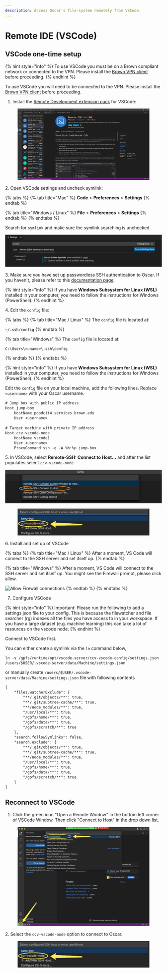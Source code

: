```yaml
---
description: Access Oscar's file-system remotely from VSCode.
---
```


# Remote IDE (VSCode)

## VSCode one-time setup

{% hint style="info" %}
To use VSCode you must be on a Brown compliant network or connected to the VPN. Please install the [Brown VPN client](https://vpn.brown.edu/) before proceeding.&#x20;
{% endhint %}

To use VSCode you will need to be connected to the VPN. Please install the [Brown VPN client](https://vpn.brown.edu) before proceeding.

1. Install the [Remote Development extension pack](https://aka.ms/vscode-remote/download/extension) for VSCode:

<figure><img src="../../.gitbook/assets/vscode_install.png" alt=""><figcaption></figcaption></figure>

2\. Open VSCode settings and uncheck symlink:

{% tabs %}
{% tab title="Mac" %}
**Code** > **Preferences** > **Settings**
{% endtab %}

{% tab title="Windows / Linux" %}
**File** > **Preferences** > **Settings**
{% endtab %}
{% endtabs %}

Search for `symlink` and make sure the symlink searching is unchecked

![](../../.gitbook/assets/screen-shot-2021-07-27-at-9.52.23-am.png)

3\. Make sure you have set up passwordless SSH authentication to Oscar. If you haven't, please refer to this [documentation page](https://docs.ccv.brown.edu/oscar/connecting-to-oscar/ssh/ssh-key-login-passwordless-ssh).

{% hint style="info" %}
If you have **Windows Subsystem for Linux (WSL)** installed in your computer, you need to follow the instructions for Windows (PowerShell).
{% endhint %}

4\. Edit the `config` file:

{% tabs %}
{% tab title="Mac / Linux" %}
The `config` file is located at:

`~/.ssh/config`
{% endtab %}

{% tab title="Windows" %}
The `config` file is located at:

```
C:\Users\<uname>\.ssh\config
```
{% endtab %}
{% endtabs %}

{% hint style="info" %}
If you have **Windows Subsystem for Linux (WSL)** installed in your computer, you need to follow the instructions for Windows (PowerShell).&#x20;
{% endhint %}

Edit the `config` file on your local machine, add the following lines. Replace `<username>` with your Oscar username.&#x20;

```
# Jump box with public IP address
Host jump-box
    HostName poodcit4.services.brown.edu
    User <username>

# Target machine with private IP address
Host ccv-vscode-node
    HostName vscode1
    User <username>
    ProxyCommand ssh -q -W %h:%p jump-box
```

5\. In VSCode, select  **Remote-SSH: Connect to Host…** and after the list populates select `ccv-vscode-node`

![](../../.gitbook/assets/screen-shot-2021-09-08-at-10.24.42-am.png)

<figure><img src="../../.gitbook/assets/vscode_setup.png" alt=""><figcaption></figcaption></figure>

6\. Install and set up of VSCode

{% tabs %}
{% tab title="Mac / Linux" %}
After a moment, VS Code will connect to the SSH server and set itself up.
{% endtab %}

{% tab title="Windows" %}
After a moment, VS Code will connect to the SSH server and set itself up. You might see the Firewall prompt, please click allow.&#x20;

![Allow Firewall connections](../../.gitbook/assets/capture\_5.png)
{% endtab %}
{% endtabs %}

7. Configure VSCode

{% hint style="info" %}
Important: Please run the following to add a settings.json file to your config. This is because the filewatcher and file searcher (rg) indexes all the files you have access to in your workspace. If you have a large dataset (e.g. machine learning) this can take a lot of resources on the vscode node.
{% endhint %}

Connect to VSCode first.

You can either create a symlink via the `ln` command below,

```
ln -s /gpfs/runtime/opt/vscode-server/ccv-vscode-config/settings.json /users/$USER/.vscode-server/data/Machine/settings.json
```

or manually create `/users/$USER/.vscode-server/data/Machine/settings.json` file with following contents

```
{
    "files.watcherExclude": {
        "**/.git/objects/**": true,
        "**/.git/subtree-cache/**": true,
        "**/node_modules/**": true,
        "/usr/local/**": true,
        "/gpfs/home/**": true,
        "/gpfs/data/**": true,
        "/gpfs/scratch/**": true
    },
    "search.followSymlinks": false,
    "search.exclude": {
        "**/.git/objects/**": true,
        "**/.git/subtree-cache/**": true,
        "**/node_modules/**": true,
        "/usr/local/**": true,
        "/gpfs/home/**": true,
        "/gpfs/data/**": true,
        "/gpfs/scratch/**": true
    }
}
```

## Reconnect to VSCode

1. Click the green icon "Open a Remote Window" in the bottom left corner of VSCode Window. Then click "Connect to Host" in the drop down list.

<figure><img src="../../.gitbook/assets/image (2).png" alt=""><figcaption></figcaption></figure>

2\. Select the `ccv-vscode-node` option to connect to Oscar.&#x20;

<figure><img src="../../.gitbook/assets/vscode_setup.png" alt=""><figcaption></figcaption></figure>
